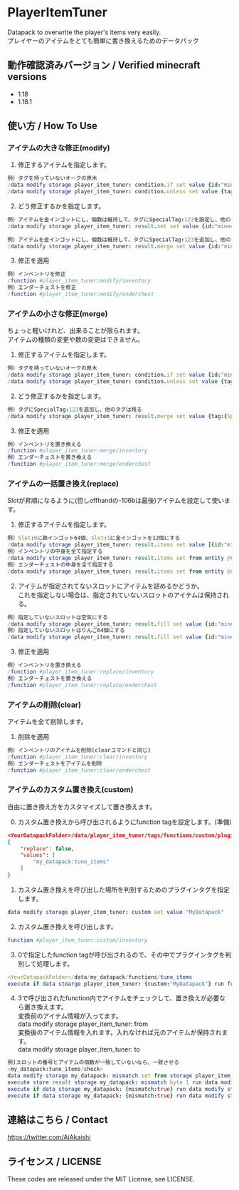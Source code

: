 # PlayerItemTuner
Datapack to overwrite the player's items very easily.  
プレイヤーのアイテムをとても簡単に書き換えるためのデータパック

## 動作確認済みバージョン / Verified minecraft versions

- 1.18
- 1.18.1

## 使い方 / How To Use

### アイテムの大きな修正(modify)

1. 修正するアイテムを指定します。  
```nim
例）タグを持っていないオークの原木  
/data modify storage player_item_tuner: condition.if set value {id:"minecraft:oak_log"}  
/data modify storage player_item_tuner: condition.unless set value {tag:{}}
```
2. どう修正するかを指定します。  
```nim
例）アイテムを金インゴットにし、個数は維持して、タグにSpecialTag:123を設定し、他のタグは消す  
/data modify storage player_item_tuner: result.set set value {id:"minecraft:gold_ingot",tag:{SpecialTag:123}}  
  
例）アイテムを金インゴットにし、個数は維持して、タグにSpecialTag:123を追加し、他のタグは残る  
/data modify storage player_item_tuner: result.merge set value {id:"minecraft:gold_ingot",tag:{SpecialTag:123}}
```
3. 修正を適用  
```nim
例）インベントリを修正  
/function #player_item_tuner:modify/inventory  
例）エンダーチェストを修正  
/function #player_item_tuner:modify/enderchest
```

### アイテムの小さな修正(merge)
ちょっと軽いけれど、出来ることが限られます。  
アイテムの種類の変更や数の変更はできません。

1. 修正するアイテムを指定します。  
```nim
例）タグを持っていないオークの原木  
/data modify storage player_item_tuner: condition.if set value {id:"minecraft:oak_log"}  
/data modify storage player_item_tuner: condition.unless set value {tag:{}}
```
2. どう修正するかを指定します。  
```nim
例）タグにSpecialTag:123を追加し、他のタグは残る  
/data modify storage player_item_tuner: result.merge set value {tag:{SpecialTag:123}}
```
3. 修正を適用  
```nim
例）インベントリを置き換える  
/function #player_item_tuner:merge/inventory  
例）エンダーチェストを置き換える  
/function #player_item_tuner:merge/enderchest
```

### アイテムの一括置き換え(replace)
Slotが昇順になるように(但しoffhandの-106bは最後)アイテムを設定して使います。

1. 修正するアイテムを指定します。  
```nim
例）Slot:0に鉄インゴット64個、Slot:1に金インゴットを12個にする  
/data modify storage player_item_tuner: result.items set value [{id:"minecraft:iron_ingot",Count:64b,Slot:0b},{id:"minecraft:gold_ingot",Count:12b,Slot:1b}]  
例）インベントリの中身を全て指定する  
/data modify storage player_item_tuner: result.items set from entity @s Inventory  
例）エンダーチェストの中身を全て指定する  
/data modify storage player_item_tuner: result.items set from entity @s EnderItems  
```
2. アイテムが指定されてないスロットにアイテムを詰めるかどうか。  
これを指定しない場合は、指定されていないスロットのアイテムは保持される。  
```nim
例）指定していないスロットは空気にする  
/data modify storage player_item_tuner: result.fill set value {id:"minecraft:air"}  
例）指定していないスロットはりんご64個にする  
/data modify storage player_item_tuner: result.fill set value {id:"minecraft:air",Count:64b}  
```
3. 修正を適用  
```nim
例）インベントリを置き換える  
/function #player_item_tuner:replace/inventory  
例）エンダーチェストを置き換える  
/function #player_item_tuner:replace/enderchest
```

### アイテムの削除(clear)
アイテムを全て削除します。

1. 削除を適用  
```nim
例）インベントリのアイテムを削除(clearコマンドと同じ)  
/function #player_item_tuner:clear/inventory  
例）エンダーチェストをアイテムを削除  
/function #player_item_tuner:clear/enderchest
```

### アイテムのカスタム置き換え(custom)
自由に置き換え方をカスタマイズして置き換えます。  

0. カスタム置き換えから呼び出されるようにfunction tagを設定します。(準備)
```json
<YourDatapackFolder>/data/player_item_tuner/tags/functions/custom/plugins  
{
	"replace": false,
	"values": [
		"my_datapack:tune_items"
	]
}
```
1. カスタム置き換えを呼び出した場所を判別するためのプラグインタグを指定します。  
```nim
data modify storage player_item_tuner: custom set value "MyDatapack"
```
2. カスタム置き換えを呼び出します。  
```nim
function #player_item_tuner:custom/inventory
```
3. 0で指定したfunction tagが呼び出されるので、その中でプラグインタグを判別して処理します。  
```nim
<YourDatapackFolder>/data/my_datapack/functions/tune_items  
execute if data stoarge player_item_tuner: {custom:"MyDatapack"} run function my_datapack:tune_items/check
```
4. 3で呼び出されたfunction内でアイテムをチェックして、置き換えが必要なら置き換えます。  
変換前のアイテム情報が入ってます。  
data modify storage player_item_tuner: from  
変換後のアイテム情報を入れます。入れなければ元のアイテムが保持されます。  
data modify storage player_item_tuner: to  
```nim
例)スロットの番号とアイテムの個数が一致していないなら、一致させる
<my_datapack:tune_items/check>
data modify storage my_datapack: mismatch set from storage player_item_tuner: from.Slot
execute store result storage my_datapack: mismatch byte 1 run data modify storage my_datapack: mismatch set from player_item_tuner: from.Count
execute if data storage my_datapack: {mismatch:true} run data modify storage player_item_tuner: to set from storage player_item_tuner: from
execute if data storage my_datapack: {mismatch:true} run data modify storage player_item_tuner: to.Count set from storage player_item_tuner: from.Slot
```

## 連絡はこちら / Contact

<https://twitter.com/AiAkaishi>

## ライセンス / LICENSE

These codes are released under the MIT License, see LICENSE.

